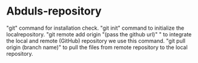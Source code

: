 # Abduls-repository

"git" command for installation check.
"git init" command to initialize the localrepository.
"git remote add origin "(pass the github url)" " to integrate the local and remote (GitHub) repository we use this command.
"git pull origin (branch name)" to pull the files from remote repository to the local repository. 
